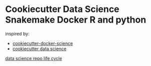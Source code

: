 
# Cookiecutter Data Science Snakemake Docker R and python

inspired by:
- [cookiecutter-docker-science](https://github.com/docker-science/cookiecutter-docker-science)
- [cookiecutter data science](https://drivendata.github.io/cookiecutter-data-science/)

[data science repo life cycle](https://docker-science.github.io/)


